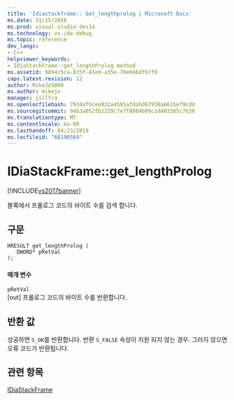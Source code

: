 ```yaml
---
title: 'Idiastackframe:: Get_lengthprolog | Microsoft Docs'
ms.date: 11/15/2016
ms.prod: visual-studio-dev14
ms.technology: vs-ide-debug
ms.topic: reference
dev_langs:
- C++
helpviewer_keywords:
- IDiaStackFrame::get_lengthProlog method
ms.assetid: 9894c5ca-835f-41e9-a35e-70e046dfb7f0
caps.latest.revision: 12
author: MikeJo5000
ms.author: mikejo
manager: jillfra
ms.openlocfilehash: 7934afbcee032a4595afda5d67938a661bef9cdd
ms.sourcegitcommit: 94b3a052fb1229c7e7f8804b09c1d403385c7630
ms.translationtype: MT
ms.contentlocale: ko-KR
ms.lasthandoff: 04/23/2019
ms.locfileid: "68190569"
---
```

# <a name="idiastackframegetlengthprolog"></a>IDiaStackFrame::get_lengthProlog
[!INCLUDE[vs2017banner](../../includes/vs2017banner.md)]

블록에서 프롤로그 코드의 바이트 수를 검색 합니다.  
  
## <a name="syntax"></a>구문  
  
```cpp#  
HRESULT get_lengthProlog (   
   DWORD* pRetVal  
);  
```  
  
#### <a name="parameters"></a>매개 변수  
 `pRetVal`  
 [out] 프롤로그 코드의 바이트 수를 반환합니다.  
  
## <a name="return-value"></a>반환 값  
 성공하면 `S_OK`를 반환합니다. 반환 `S_FALSE` 속성이 지원 되지 않는 경우. 그러지 않으면 오류 코드가 반환됩니다.  
  
## <a name="see-also"></a>관련 항목  
 [IDiaStackFrame](../../debugger/debug-interface-access/idiastackframe.md)
